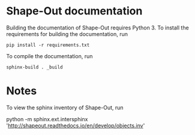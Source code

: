 Shape-Out documentation
=======================
Building the documentation of Shape-Out requires Python 3.
To install the requirements for building the documentation, run

    pip install -r requirements.txt

To compile the documentation, run

    sphinx-build . _build

Notes
=====
To view the sphinx inventory of Shape-Out, run

   python -m sphinx.ext.intersphinx 'http://shapeout.readthedocs.io/en/develop/objects.inv'
